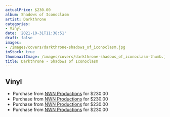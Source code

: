 ```yaml
---
actualPrice: $230.00
album: Shadows of Iconoclasm
artist: Darkthrone
categories:
- Vinyl
date: '2021-10-31T11:38:51'
draft: false
images:
- /images/covers/darkthrone-shadows_of_iconoclasm.jpg
inStock: true
thumbnailImage: /images/covers/darkthrone-shadows_of_iconoclasm-thumb.jpg
title: Darkthrone - Shadows of Iconoclasm
---
```


## Vinyl
* Purchase from [NWN Productions](http://shop.nwnprod.com/index.php?route=product/product&path=75&product_id=15309&sort=pd.name&order=ASC) for $230.00
* Purchase from [NWN Productions](http://shop.nwnprod.com/index.php?route=product/product&path=75&product_id=17575&sort=pd.name&order=ASC) for $230.00
* Purchase from [NWN Productions](http://shop.nwnprod.com/index.php?route=product/product&path=75&product_id=18191&sort=pd.name&order=ASC) for $230.00
* Purchase from [NWN Productions](http://shop.nwnprod.com/index.php?route=product/product&path=75&product_id=18609&sort=pd.name&order=ASC) for $230.00

